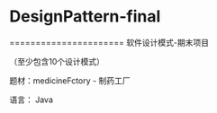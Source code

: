 # DesignPattern-final
  ======================
    软件设计模式-期末项目
    
  （至少包含10个设计模式）
  
  题材：medicineFctory - 制药工厂    
  
  语言： Java
